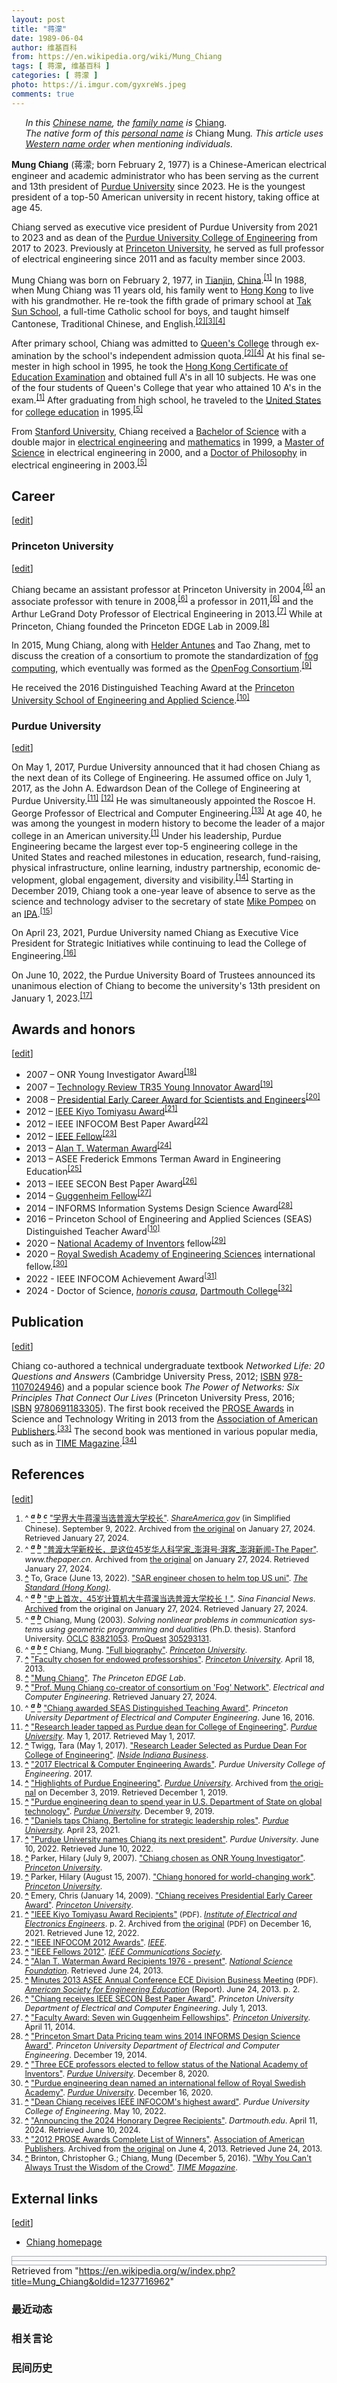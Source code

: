```yaml
---
layout: post
title: "蒋濛"
date: 1989-06-04
author: 维基百科
from: https://en.wikipedia.org/wiki/Mung_Chiang
tags: [ 蒋濛, 维基百科 ]
categories: [ 蒋濛 ]
photo: https://i.imgur.com/gyxreWs.jpeg
comments: true
---
```

<div class="mw-content-ltr mw-parser-output" lang="en" dir="ltr"><div class="shortdescription nomobile noexcerpt noprint searchaux" style="display:none">Chinese American electrical engineer and academic administrator</div>
<p class="mw-empty-elt">

</p>
<style data-mw-deduplicate="TemplateStyles:r1236090951">.mw-parser-output .hatnote{font-style:italic}.mw-parser-output div.hatnote{padding-left:1.6em;margin-bottom:0.5em}.mw-parser-output .hatnote i{font-style:normal}.mw-parser-output .hatnote+link+.hatnote{margin-top:-0.5em}@media print{body.ns-0 .mw-parser-output .hatnote{display:none!important}}</style><div role="note" class="hatnote navigation-not-searchable">In this <a href="/wiki/Chinese_name" title="Chinese name">Chinese name</a>, the <a href="/wiki/Chinese_surname" title="Chinese surname">family name</a> is <i> <a href="/wiki/Jiang_(surname)" title="Jiang (surname)">Chiang</a></i>.</div><link rel="mw-deduplicated-inline-style" href="mw-data:TemplateStyles:r1236090951"><div role="note" class="hatnote navigation-not-searchable">The native form of this <a href="/wiki/Personal_name" title="Personal name">personal name</a> is <i>Chiang Mung</i>. This article uses <a href="/wiki/Personal_name#Western_name_order" title="Personal name">Western name order</a> when mentioning individuals.</div>
<style data-mw-deduplicate="TemplateStyles:r1237879389">.mw-parser-output .infobox-subbox{padding:0;border:none;margin:-3px;width:auto;min-width:100%;font-size:100%;clear:none;float:none;background-color:transparent}.mw-parser-output .infobox-3cols-child{margin:auto}.mw-parser-output .infobox .navbar{font-size:100%}body.skin-minerva .mw-parser-output .infobox-header,body.skin-minerva .mw-parser-output .infobox-subheader,body.skin-minerva .mw-parser-output .infobox-above,body.skin-minerva .mw-parser-output .infobox-title,body.skin-minerva .mw-parser-output .infobox-image,body.skin-minerva .mw-parser-output .infobox-full-data,body.skin-minerva .mw-parser-output .infobox-below{text-align:center}@media screen{html.skin-theme-clientpref-night .mw-parser-output .infobox-full-data:not(.notheme)>div:not(.notheme)[style]{background:#1f1f23!important;color:#f8f9fa}}@media screen and (prefers-color-scheme:dark){html.skin-theme-clientpref-os .mw-parser-output .infobox-full-data:not(.notheme) div:not(.notheme){background:#1f1f23!important;color:#f8f9fa}}@media(min-width:640px){body.skin--responsive .mw-parser-output .infobox-table{display:table!important}body.skin--responsive .mw-parser-output .infobox-table>caption{display:table-caption!important}body.skin--responsive .mw-parser-output .infobox-table>tbody{display:table-row-group}body.skin--responsive .mw-parser-output .infobox-table tr{display:table-row!important}body.skin--responsive .mw-parser-output .infobox-table th,body.skin--responsive .mw-parser-output .infobox-table td{padding-left:inherit;padding-right:inherit}}</style><link rel="mw-deduplicated-inline-style" href="mw-data:TemplateStyles:r1237879389"><link rel="mw-deduplicated-inline-style" href="mw-data:TemplateStyles:r1237879389"><link rel="mw-deduplicated-inline-style" href="mw-data:TemplateStyles:r1237879389"><link rel="mw-deduplicated-inline-style" href="mw-data:TemplateStyles:r1237879389"><link rel="mw-deduplicated-inline-style" href="mw-data:TemplateStyles:r1237879389">
<p><b>Mung Chiang</b> (<span lang="zh-Hans">蒋濛</span>; born February 2, 1977) is a Chinese-American electrical engineer and academic administrator who has been serving as the current and 13th president of <a href="/wiki/Purdue_University" title="Purdue University">Purdue University</a> since 2023. He is the youngest president of a top-50 American university in recent history, taking office at age 45.
</p><p>Chiang served as executive vice president of Purdue University from 2021 to 2023 and as dean of the <a href="/wiki/Purdue_University_College_of_Engineering" title="Purdue University College of Engineering">Purdue University College of Engineering</a> from 2017 to 2023. Previously at <a href="/wiki/Princeton_University" title="Princeton University">Princeton University</a>, he served as full professor of electrical engineering since 2011 and as faculty member since 2003.
</p>
<meta property="mw:PageProp/toc">
<div class="mw-heading mw-heading2"></div>
<p>Mung Chiang was born on February 2, 1977, in <a href="/wiki/Tianjin" title="Tianjin">Tianjin</a>, <a href="/wiki/China" title="China">China</a>.<sup id="cite_ref-:1_1-0" class="reference"><a href="#cite_note-:1-1"><span class="cite-bracket">[</span>1<span class="cite-bracket">]</span></a></sup> In 1988, when Mung Chiang was 11 years old, his family went to <a href="/wiki/Hong_Kong" title="Hong Kong">Hong Kong</a> to live with his grandmother. He re-took the fifth grade of primary school at <a href="/w/index.php?title=Tak_Sun_School&amp;action=edit&amp;redlink=1" class="new" title="Tak Sun School (page does not exist)">Tak Sun School</a>, a full-time Catholic school for boys, and taught himself Cantonese, Traditional Chinese, and English.<sup id="cite_ref-:2_2-0" class="reference"><a href="#cite_note-:2-2"><span class="cite-bracket">[</span>2<span class="cite-bracket">]</span></a></sup><sup id="cite_ref-the_standard_3-0" class="reference"><a href="#cite_note-the_standard-3"><span class="cite-bracket">[</span>3<span class="cite-bracket">]</span></a></sup><sup id="cite_ref-:3_4-0" class="reference"><a href="#cite_note-:3-4"><span class="cite-bracket">[</span>4<span class="cite-bracket">]</span></a></sup>
</p><p>After primary school, Chiang was admitted to <a href="/wiki/Queen%27s_College,_Hong_Kong" title="Queen's College, Hong Kong">Queen's College</a> through examination by the school's independent admission quota.<sup id="cite_ref-:2_2-1" class="reference"><a href="#cite_note-:2-2"><span class="cite-bracket">[</span>2<span class="cite-bracket">]</span></a></sup><sup id="cite_ref-:3_4-1" class="reference"><a href="#cite_note-:3-4"><span class="cite-bracket">[</span>4<span class="cite-bracket">]</span></a></sup> At his final semester in high school in 1995, he took the <a href="/wiki/Hong_Kong_Certificate_of_Education_Examination" title="Hong Kong Certificate of Education Examination">Hong Kong Certificate of Education Examination</a> and obtained full A's in all 10 subjects. He was one of the four students of Queen's College that year who attained 10 A's in the exam.<sup id="cite_ref-:1_1-1" class="reference"><a href="#cite_note-:1-1"><span class="cite-bracket">[</span>1<span class="cite-bracket">]</span></a></sup> After graduating from high school, he traveled to the <a href="/wiki/United_States" title="United States">United States</a> for <a href="/wiki/Undergraduate_education" title="Undergraduate education">college education</a> in 1995.<sup id="cite_ref-thesis-chiang-2003_5-0" class="reference"><a href="#cite_note-thesis-chiang-2003-5"><span class="cite-bracket">[</span>5<span class="cite-bracket">]</span></a></sup>
</p><p>From <a href="/wiki/Stanford_University" title="Stanford University">Stanford University</a>, Chiang received a <a href="/wiki/Bachelor_of_Science" title="Bachelor of Science">Bachelor of Science</a> with a double major in <a href="/wiki/Electrical_engineering" title="Electrical engineering">electrical engineering</a> and <a href="/wiki/Mathematics" title="Mathematics">mathematics</a> in 1999, a <a href="/wiki/Master_of_Science" title="Master of Science">Master of Science</a> in electrical engineering in 2000, and a <a href="/wiki/Doctor_of_Philosophy" title="Doctor of Philosophy">Doctor of Philosophy</a> in electrical engineering in 2003.<sup id="cite_ref-thesis-chiang-2003_5-1" class="reference"><a href="#cite_note-thesis-chiang-2003-5"><span class="cite-bracket">[</span>5<span class="cite-bracket">]</span></a></sup>
</p>
<div class="mw-heading mw-heading2"><h2 id="Career">Career</h2><span class="mw-editsection"><span class="mw-editsection-bracket">[</span><a href="/w/index.php?title=Mung_Chiang&amp;action=edit&amp;section=2" title="Edit section: Career"><span>edit</span></a><span class="mw-editsection-bracket">]</span></span></div>
<div class="mw-heading mw-heading3"><h3 id="Princeton_University">Princeton University</h3><span class="mw-editsection"><span class="mw-editsection-bracket">[</span><a href="/w/index.php?title=Mung_Chiang&amp;action=edit&amp;section=3" title="Edit section: Princeton University"><span>edit</span></a><span class="mw-editsection-bracket">]</span></span></div>
<p>Chiang became an assistant professor at Princeton University in 2004,<sup id="cite_ref-princeton_bio_6-0" class="reference"><a href="#cite_note-princeton_bio-6"><span class="cite-bracket">[</span>6<span class="cite-bracket">]</span></a></sup> an associate professor with tenure in 2008,<sup id="cite_ref-princeton_bio_6-1" class="reference"><a href="#cite_note-princeton_bio-6"><span class="cite-bracket">[</span>6<span class="cite-bracket">]</span></a></sup> a professor in 2011,<sup id="cite_ref-princeton_bio_6-2" class="reference"><a href="#cite_note-princeton_bio-6"><span class="cite-bracket">[</span>6<span class="cite-bracket">]</span></a></sup> and the Arthur LeGrand Doty Professor of Electrical Engineering in 2013.<sup id="cite_ref-7" class="reference"><a href="#cite_note-7"><span class="cite-bracket">[</span>7<span class="cite-bracket">]</span></a></sup> While at Princeton, Chiang founded the Princeton EDGE Lab in 2009.<sup id="cite_ref-8" class="reference"><a href="#cite_note-8"><span class="cite-bracket">[</span>8<span class="cite-bracket">]</span></a></sup>
</p><p>In 2015, Mung Chiang, along with <a href="/wiki/Helder_Antunes" title="Helder Antunes">Helder Antunes</a> and Tao Zhang, met to discuss the creation of a consortium to promote the standardization of <a href="/wiki/Fog_computing" title="Fog computing">fog computing</a>, which eventually was formed as the <a href="/wiki/OpenFog_Consortium" title="OpenFog Consortium">OpenFog Consortium</a>.<sup id="cite_ref-9" class="reference"><a href="#cite_note-9"><span class="cite-bracket">[</span>9<span class="cite-bracket">]</span></a></sup>
</p><p>He received the 2016 Distinguished Teaching Award at the <a href="/wiki/Princeton_University_School_of_Engineering_and_Applied_Science" title="Princeton University School of Engineering and Applied Science">Princeton University School of Engineering and Applied Science</a>.<sup id="cite_ref-2016_teaching_award_10-0" class="reference"><a href="#cite_note-2016_teaching_award-10"><span class="cite-bracket">[</span>10<span class="cite-bracket">]</span></a></sup>
</p>
<div class="mw-heading mw-heading3"><h3 id="Purdue_University">Purdue University</h3><span class="mw-editsection"><span class="mw-editsection-bracket">[</span><a href="/w/index.php?title=Mung_Chiang&amp;action=edit&amp;section=4" title="Edit section: Purdue University"><span>edit</span></a><span class="mw-editsection-bracket">]</span></span></div>
<p>On May 1, 2017, Purdue University announced that it had chosen Chiang as the next dean of its College of Engineering. He assumed office on July 1, 2017, as the  John A. Edwardson Dean of the College of Engineering at Purdue University.<sup id="cite_ref-11" class="reference"><a href="#cite_note-11"><span class="cite-bracket">[</span>11<span class="cite-bracket">]</span></a></sup> <sup id="cite_ref-12" class="reference"><a href="#cite_note-12"><span class="cite-bracket">[</span>12<span class="cite-bracket">]</span></a></sup> He was simultaneously appointed the Roscoe H. George Professor of Electrical and Computer Engineering.<sup id="cite_ref-13" class="reference"><a href="#cite_note-13"><span class="cite-bracket">[</span>13<span class="cite-bracket">]</span></a></sup> At age 40, he was among the youngest in modern history to become the leader of a major college in an American university.<sup id="cite_ref-:1_1-2" class="reference"><a href="#cite_note-:1-1"><span class="cite-bracket">[</span>1<span class="cite-bracket">]</span></a></sup> Under his leadership, Purdue Engineering became the largest ever top-5 engineering college in the United States and reached milestones in education, research, fund-raising, physical infrastructure, online learning, industry partnership, economic development, global engagement, diversity and visibility.<sup id="cite_ref-14" class="reference"><a href="#cite_note-14"><span class="cite-bracket">[</span>14<span class="cite-bracket">]</span></a></sup> Starting in December 2019, Chiang took a one-year leave of absence to serve as the science and technology adviser to the secretary of state <a href="/wiki/Mike_Pompeo" title="Mike Pompeo">Mike Pompeo</a> on an <a href="/wiki/Intergovernmental_Personnel_Act" title="Intergovernmental Personnel Act">IPA</a>.<sup id="cite_ref-15" class="reference"><a href="#cite_note-15"><span class="cite-bracket">[</span>15<span class="cite-bracket">]</span></a></sup> 
</p><p>On April 23, 2021, Purdue University named Chiang as Executive Vice President for Strategic Initiatives while continuing to lead the College of Engineering.<sup id="cite_ref-16" class="reference"><a href="#cite_note-16"><span class="cite-bracket">[</span>16<span class="cite-bracket">]</span></a></sup>
</p><p>On June 10, 2022, the Purdue University Board of Trustees announced its unanimous election of Chiang to become the university's 13th president on January 1, 2023.<sup id="cite_ref-:0_17-0" class="reference"><a href="#cite_note-:0-17"><span class="cite-bracket">[</span>17<span class="cite-bracket">]</span></a></sup>
</p>
<div class="mw-heading mw-heading2"><h2 id="Awards_and_honors">Awards and honors</h2><span class="mw-editsection"><span class="mw-editsection-bracket">[</span><a href="/w/index.php?title=Mung_Chiang&amp;action=edit&amp;section=5" title="Edit section: Awards and honors"><span>edit</span></a><span class="mw-editsection-bracket">]</span></span></div>
<ul><li>2007 – ONR Young Investigator Award<sup id="cite_ref-18" class="reference"><a href="#cite_note-18"><span class="cite-bracket">[</span>18<span class="cite-bracket">]</span></a></sup></li>
<li>2007 – <a href="/wiki/TR35" class="mw-redirect" title="TR35">Technology Review TR35 Young Innovator Award</a><sup id="cite_ref-19" class="reference"><a href="#cite_note-19"><span class="cite-bracket">[</span>19<span class="cite-bracket">]</span></a></sup></li>
<li>2008 – <a href="/wiki/Presidential_Early_Career_Award_for_Scientists_and_Engineers" title="Presidential Early Career Award for Scientists and Engineers">Presidential Early Career Award for Scientists and Engineers</a><sup id="cite_ref-20" class="reference"><a href="#cite_note-20"><span class="cite-bracket">[</span>20<span class="cite-bracket">]</span></a></sup></li>
<li>2012 – <a href="/wiki/IEEE_Kiyo_Tomiyasu_Award" title="IEEE Kiyo Tomiyasu Award">IEEE Kiyo Tomiyasu Award</a><sup id="cite_ref-21" class="reference"><a href="#cite_note-21"><span class="cite-bracket">[</span>21<span class="cite-bracket">]</span></a></sup></li>
<li>2012 – IEEE INFOCOM Best Paper Award<sup id="cite_ref-22" class="reference"><a href="#cite_note-22"><span class="cite-bracket">[</span>22<span class="cite-bracket">]</span></a></sup></li>
<li>2012 – <a href="/wiki/IEEE_Fellow" class="mw-redirect" title="IEEE Fellow">IEEE Fellow</a><sup id="cite_ref-23" class="reference"><a href="#cite_note-23"><span class="cite-bracket">[</span>23<span class="cite-bracket">]</span></a></sup></li>
<li>2013 – <a href="/wiki/Alan_T._Waterman_Award" title="Alan T. Waterman Award">Alan T. Waterman Award</a><sup id="cite_ref-24" class="reference"><a href="#cite_note-24"><span class="cite-bracket">[</span>24<span class="cite-bracket">]</span></a></sup></li>
<li>2013 – ASEE Frederick Emmons Terman Award in Engineering Education<sup id="cite_ref-25" class="reference"><a href="#cite_note-25"><span class="cite-bracket">[</span>25<span class="cite-bracket">]</span></a></sup></li>
<li>2013 – IEEE SECON Best Paper Award<sup id="cite_ref-26" class="reference"><a href="#cite_note-26"><span class="cite-bracket">[</span>26<span class="cite-bracket">]</span></a></sup></li>
<li>2014 – <a href="/wiki/Guggenheim_Fellow" class="mw-redirect" title="Guggenheim Fellow">Guggenheim Fellow</a><sup id="cite_ref-27" class="reference"><a href="#cite_note-27"><span class="cite-bracket">[</span>27<span class="cite-bracket">]</span></a></sup></li>
<li>2014 – INFORMS Information Systems Design Science Award<sup id="cite_ref-28" class="reference"><a href="#cite_note-28"><span class="cite-bracket">[</span>28<span class="cite-bracket">]</span></a></sup></li>
<li>2016 – Princeton School of Engineering and Applied Sciences (SEAS) Distinguished Teacher Award<sup id="cite_ref-2016_teaching_award_10-1" class="reference"><a href="#cite_note-2016_teaching_award-10"><span class="cite-bracket">[</span>10<span class="cite-bracket">]</span></a></sup></li>
<li>2020 – <a href="/wiki/National_Academy_of_Inventors" title="National Academy of Inventors">National Academy of Inventors</a> fellow<sup id="cite_ref-29" class="reference"><a href="#cite_note-29"><span class="cite-bracket">[</span>29<span class="cite-bracket">]</span></a></sup></li>
<li>2020 – <a href="/wiki/Royal_Swedish_Academy_of_Engineering_Sciences" title="Royal Swedish Academy of Engineering Sciences">Royal Swedish Academy of Engineering Sciences</a> international fellow.<sup id="cite_ref-30" class="reference"><a href="#cite_note-30"><span class="cite-bracket">[</span>30<span class="cite-bracket">]</span></a></sup></li>
<li>2022 - IEEE INFOCOM Achievement Award<sup id="cite_ref-31" class="reference"><a href="#cite_note-31"><span class="cite-bracket">[</span>31<span class="cite-bracket">]</span></a></sup></li>
<li>2024 - Doctor of Science, <i><a href="/wiki/Honoris_causa" class="mw-redirect" title="Honoris causa">honoris causa</a></i>, <a href="/wiki/Dartmouth_College" title="Dartmouth College">Dartmouth College</a><sup id="cite_ref-32" class="reference"><a href="#cite_note-32"><span class="cite-bracket">[</span>32<span class="cite-bracket">]</span></a></sup></li></ul>
<div class="mw-heading mw-heading2"><h2 id="Publication">Publication</h2><span class="mw-editsection"><span class="mw-editsection-bracket">[</span><a href="/w/index.php?title=Mung_Chiang&amp;action=edit&amp;section=6" title="Edit section: Publication"><span>edit</span></a><span class="mw-editsection-bracket">]</span></span></div>
<p>Chiang co-authored a technical undergraduate textbook <i>Networked Life: 20 Questions and Answers</i> (Cambridge University Press, 2012; <style data-mw-deduplicate="TemplateStyles:r1238218222">.mw-parser-output cite.citation{font-style:inherit;word-wrap:break-word}.mw-parser-output .citation q{quotes:"\"""\"""'""'"}.mw-parser-output .citation:target{background-color:rgba(0,127,255,0.133)}.mw-parser-output .id-lock-free.id-lock-free a{background:url("//upload.wikimedia.org/wikipedia/commons/6/65/Lock-green.svg")right 0.1em center/9px no-repeat}.mw-parser-output .id-lock-limited.id-lock-limited a,.mw-parser-output .id-lock-registration.id-lock-registration a{background:url("//upload.wikimedia.org/wikipedia/commons/d/d6/Lock-gray-alt-2.svg")right 0.1em center/9px no-repeat}.mw-parser-output .id-lock-subscription.id-lock-subscription a{background:url("//upload.wikimedia.org/wikipedia/commons/a/aa/Lock-red-alt-2.svg")right 0.1em center/9px no-repeat}.mw-parser-output .cs1-ws-icon a{background:url("//upload.wikimedia.org/wikipedia/commons/4/4c/Wikisource-logo.svg")right 0.1em center/12px no-repeat}body:not(.skin-timeless):not(.skin-minerva) .mw-parser-output .id-lock-free a,body:not(.skin-timeless):not(.skin-minerva) .mw-parser-output .id-lock-limited a,body:not(.skin-timeless):not(.skin-minerva) .mw-parser-output .id-lock-registration a,body:not(.skin-timeless):not(.skin-minerva) .mw-parser-output .id-lock-subscription a,body:not(.skin-timeless):not(.skin-minerva) .mw-parser-output .cs1-ws-icon a{background-size:contain;padding:0 1em 0 0}.mw-parser-output .cs1-code{color:inherit;background:inherit;border:none;padding:inherit}.mw-parser-output .cs1-hidden-error{display:none;color:var(--color-error,#d33)}.mw-parser-output .cs1-visible-error{color:var(--color-error,#d33)}.mw-parser-output .cs1-maint{display:none;color:#085;margin-left:0.3em}.mw-parser-output .cs1-kern-left{padding-left:0.2em}.mw-parser-output .cs1-kern-right{padding-right:0.2em}.mw-parser-output .citation .mw-selflink{font-weight:inherit}@media screen{.mw-parser-output .cs1-format{font-size:95%}html.skin-theme-clientpref-night .mw-parser-output .cs1-maint{color:#18911f}}@media screen and (prefers-color-scheme:dark){html.skin-theme-clientpref-os .mw-parser-output .cs1-maint{color:#18911f}}</style><a href="/wiki/ISBN_(identifier)" class="mw-redirect" title="ISBN (identifier)">ISBN</a>&nbsp;<a href="/wiki/Special:BookSources/978-1107024946" title="Special:BookSources/978-1107024946">978-1107024946</a>) and a popular science book <i>The Power of Networks: Six Principles That Connect Our Lives</i> (Princeton University Press, 2016; <link rel="mw-deduplicated-inline-style" href="mw-data:TemplateStyles:r1238218222"><a href="/wiki/ISBN_(identifier)" class="mw-redirect" title="ISBN (identifier)">ISBN</a>&nbsp;<a href="/wiki/Special:BookSources/9780691183305" title="Special:BookSources/9780691183305">9780691183305</a>). The first book received the <a href="/wiki/PROSE_Awards" title="PROSE Awards">PROSE Awards</a> in Science and Technology Writing in 2013 from the <a href="/wiki/Association_of_American_Publishers" title="Association of American Publishers">Association of American Publishers</a>.<sup id="cite_ref-33" class="reference"><a href="#cite_note-33"><span class="cite-bracket">[</span>33<span class="cite-bracket">]</span></a></sup> The second book was mentioned in various popular media, such as in <a href="/wiki/TIME_Magazine" class="mw-redirect" title="TIME Magazine">TIME Magazine</a>.<sup id="cite_ref-34" class="reference"><a href="#cite_note-34"><span class="cite-bracket">[</span>34<span class="cite-bracket">]</span></a></sup>
</p>
<div class="mw-heading mw-heading2"><h2 id="References">References</h2><span class="mw-editsection"><span class="mw-editsection-bracket">[</span><a href="/w/index.php?title=Mung_Chiang&amp;action=edit&amp;section=7" title="Edit section: References"><span>edit</span></a><span class="mw-editsection-bracket">]</span></span></div>
<style data-mw-deduplicate="TemplateStyles:r1239543626">.mw-parser-output .reflist{margin-bottom:0.5em;list-style-type:decimal}@media screen{.mw-parser-output .reflist{font-size:90%}}.mw-parser-output .reflist .references{font-size:100%;margin-bottom:0;list-style-type:inherit}.mw-parser-output .reflist-columns-2{column-width:30em}.mw-parser-output .reflist-columns-3{column-width:25em}.mw-parser-output .reflist-columns{margin-top:0.3em}.mw-parser-output .reflist-columns ol{margin-top:0}.mw-parser-output .reflist-columns li{page-break-inside:avoid;break-inside:avoid-column}.mw-parser-output .reflist-upper-alpha{list-style-type:upper-alpha}.mw-parser-output .reflist-upper-roman{list-style-type:upper-roman}.mw-parser-output .reflist-lower-alpha{list-style-type:lower-alpha}.mw-parser-output .reflist-lower-greek{list-style-type:lower-greek}.mw-parser-output .reflist-lower-roman{list-style-type:lower-roman}</style><div class="reflist">
<div class="mw-references-wrap mw-references-columns"><ol class="references">
<li id="cite_note-:1-1"><span class="mw-cite-backlink">^ <a href="#cite_ref-:1_1-0"><sup><i><b>a</b></i></sup></a> <a href="#cite_ref-:1_1-1"><sup><i><b>b</b></i></sup></a> <a href="#cite_ref-:1_1-2"><sup><i><b>c</b></i></sup></a></span> <span class="reference-text"><link rel="mw-deduplicated-inline-style" href="mw-data:TemplateStyles:r1238218222"><cite class="citation web cs1 cs1-prop-foreign-lang-source"><a rel="nofollow" class="external text" href="https://web.archive.org/web/20240127032218if_/https://share.america.gov/zh-hans/purdue-university-names-dr-mung-chiang-its-next-president/">"学界大牛蒋濛当选普渡大学校长"</a>. <i><a href="/wiki/Bureau_of_International_Information_Programs" title="Bureau of International Information Programs">ShareAmerica.gov</a></i> (in Simplified Chinese). September 9, 2022. Archived from <a rel="nofollow" class="external text" href="https://share.america.gov/zh-hans/purdue-university-names-dr-mung-chiang-its-next-president/">the original</a> on January 27, 2024<span class="reference-accessdate">. Retrieved <span class="nowrap">January 27,</span> 2024</span>.</cite><span title="ctx_ver=Z39.88-2004&amp;rft_val_fmt=info%3Aofi%2Ffmt%3Akev%3Amtx%3Ajournal&amp;rft.genre=unknown&amp;rft.jtitle=ShareAmerica.gov&amp;rft.atitle=%E5%AD%A6%E7%95%8C%E5%A4%A7%E7%89%9B%E8%92%8B%E6%BF%9B%E5%BD%93%E9%80%89%E6%99%AE%E6%B8%A1%E5%A4%A7%E5%AD%A6%E6%A0%A1%E9%95%BF&amp;rft.date=2022-09-09&amp;rft_id=https%3A%2F%2Fshare.america.gov%2Fzh-hans%2Fpurdue-university-names-dr-mung-chiang-its-next-president%2F&amp;rfr_id=info%3Asid%2Fen.wikipedia.org%3AMung+Chiang" class="Z3988"></span></span>
</li>
<li id="cite_note-:2-2"><span class="mw-cite-backlink">^ <a href="#cite_ref-:2_2-0"><sup><i><b>a</b></i></sup></a> <a href="#cite_ref-:2_2-1"><sup><i><b>b</b></i></sup></a></span> <span class="reference-text"><link rel="mw-deduplicated-inline-style" href="mw-data:TemplateStyles:r1238218222"><cite class="citation web cs1"><a rel="nofollow" class="external text" href="https://archive.today/20240127045013/https://www.thepaper.cn/newsDetail_forward_18562606">"普渡大学新校长，是这位45岁华人科学家_澎湃号·湃客_澎湃新闻-The Paper"</a>. <i>www.thepaper.cn</i>. Archived from <a rel="nofollow" class="external text" href="https://www.thepaper.cn/newsDetail_forward_18562606">the original</a> on January 27, 2024<span class="reference-accessdate">. Retrieved <span class="nowrap">January 27,</span> 2024</span>.</cite><span title="ctx_ver=Z39.88-2004&amp;rft_val_fmt=info%3Aofi%2Ffmt%3Akev%3Amtx%3Ajournal&amp;rft.genre=unknown&amp;rft.jtitle=www.thepaper.cn&amp;rft.atitle=%E6%99%AE%E6%B8%A1%E5%A4%A7%E5%AD%A6%E6%96%B0%E6%A0%A1%E9%95%BF%EF%BC%8C%E6%98%AF%E8%BF%99%E4%BD%8D45%E5%B2%81%E5%8D%8E%E4%BA%BA%E7%A7%91%E5%AD%A6%E5%AE%B6_%E6%BE%8E%E6%B9%83%E5%8F%B7%C2%B7%E6%B9%83%E5%AE%A2_%E6%BE%8E%E6%B9%83%E6%96%B0%E9%97%BB-The+Paper&amp;rft_id=https%3A%2F%2Fwww.thepaper.cn%2FnewsDetail_forward_18562606&amp;rfr_id=info%3Asid%2Fen.wikipedia.org%3AMung+Chiang" class="Z3988"></span></span>
</li>
<li id="cite_note-the_standard-3"><span class="mw-cite-backlink"><b><a href="#cite_ref-the_standard_3-0">^</a></b></span> <span class="reference-text"><link rel="mw-deduplicated-inline-style" href="mw-data:TemplateStyles:r1238218222"><cite id="CITEREFTo2022" class="citation news cs1">To, Grace (June 13, 2022). <a rel="nofollow" class="external text" href="https://www.thestandard.com.hk/section-news/section/4/242562/SAR-engineer-chosen-to-helm-top-US-uni">"SAR engineer chosen to helm top US uni"</a>. <i><a href="/wiki/The_Standard_(Hong_Kong)" title="The Standard (Hong Kong)">The Standard (Hong Kong)</a></i>.</cite><span title="ctx_ver=Z39.88-2004&amp;rft_val_fmt=info%3Aofi%2Ffmt%3Akev%3Amtx%3Ajournal&amp;rft.genre=article&amp;rft.jtitle=The+Standard+%28Hong+Kong%29&amp;rft.atitle=SAR+engineer+chosen+to+helm+top+US+uni&amp;rft.date=2022-06-13&amp;rft.aulast=To&amp;rft.aufirst=Grace&amp;rft_id=https%3A%2F%2Fwww.thestandard.com.hk%2Fsection-news%2Fsection%2F4%2F242562%2FSAR-engineer-chosen-to-helm-top-US-uni&amp;rfr_id=info%3Asid%2Fen.wikipedia.org%3AMung+Chiang" class="Z3988"></span></span>
</li>
<li id="cite_note-:3-4"><span class="mw-cite-backlink">^ <a href="#cite_ref-:3_4-0"><sup><i><b>a</b></i></sup></a> <a href="#cite_ref-:3_4-1"><sup><i><b>b</b></i></sup></a></span> <span class="reference-text"><link rel="mw-deduplicated-inline-style" href="mw-data:TemplateStyles:r1238218222"><cite class="citation web cs1"><a rel="nofollow" class="external text" href="http://finance.sina.com.cn/tech/csj/2022-06-11/doc-imizmscu6258779.shtml">"史上首次，45岁计算机大牛蒋濛当选普渡大学校长！"</a>. <i>Sina Financial News</i>. <a rel="nofollow" class="external text" href="https://web.archive.org/web/20240127030052if_/http://finance.sina.com.cn/tech/csj/2022-06-11/doc-imizmscu6258779.shtml">Archived</a> from the original on January 27, 2024<span class="reference-accessdate">. Retrieved <span class="nowrap">January 27,</span> 2024</span>.</cite><span title="ctx_ver=Z39.88-2004&amp;rft_val_fmt=info%3Aofi%2Ffmt%3Akev%3Amtx%3Ajournal&amp;rft.genre=unknown&amp;rft.jtitle=Sina+Financial+News&amp;rft.atitle=%E5%8F%B2%E4%B8%8A%E9%A6%96%E6%AC%A1%EF%BC%8C45%E5%B2%81%E8%AE%A1%E7%AE%97%E6%9C%BA%E5%A4%A7%E7%89%9B%E8%92%8B%E6%BF%9B%E5%BD%93%E9%80%89%E6%99%AE%E6%B8%A1%E5%A4%A7%E5%AD%A6%E6%A0%A1%E9%95%BF%EF%BC%81&amp;rft_id=http%3A%2F%2Ffinance.sina.com.cn%2Ftech%2Fcsj%2F2022-06-11%2Fdoc-imizmscu6258779.shtml&amp;rfr_id=info%3Asid%2Fen.wikipedia.org%3AMung+Chiang" class="Z3988"></span></span>
</li>
<li id="cite_note-thesis-chiang-2003-5"><span class="mw-cite-backlink">^ <a href="#cite_ref-thesis-chiang-2003_5-0"><sup><i><b>a</b></i></sup></a> <a href="#cite_ref-thesis-chiang-2003_5-1"><sup><i><b>b</b></i></sup></a></span> <span class="reference-text"><link rel="mw-deduplicated-inline-style" href="mw-data:TemplateStyles:r1238218222"><cite id="CITEREFChiang2003" class="citation thesis cs1">Chiang, Mung (2003). <i>Solving nonlinear problems in communication systems using geometric programming and dualities</i> (Ph.D. thesis). Stanford University. <a href="/wiki/OCLC_(identifier)" class="mw-redirect" title="OCLC (identifier)">OCLC</a>&nbsp;<a rel="nofollow" class="external text" href="https://www.worldcat.org/oclc/83821053">83821053</a>. <link rel="mw-deduplicated-inline-style" href="mw-data:TemplateStyles:r1238218222"><a href="/wiki/ProQuest_(identifier)" class="mw-redirect" title="ProQuest (identifier)">ProQuest</a>&nbsp;<a rel="nofollow" class="external text" href="https://search.proquest.com/docview/305293131">305293131</a>.</cite><span title="ctx_ver=Z39.88-2004&amp;rft_val_fmt=info%3Aofi%2Ffmt%3Akev%3Amtx%3Adissertation&amp;rft.title=Solving+nonlinear+problems+in+communication+systems+using+geometric+programming+and+dualities&amp;rft.degree=Ph.D.&amp;rft.inst=Stanford+University&amp;rft.date=2003&amp;rft_id=info%3Aoclcnum%2F83821053&amp;rft.aulast=Chiang&amp;rft.aufirst=Mung&amp;rfr_id=info%3Asid%2Fen.wikipedia.org%3AMung+Chiang" class="Z3988"></span></span>
</li>
<li id="cite_note-princeton_bio-6"><span class="mw-cite-backlink">^ <a href="#cite_ref-princeton_bio_6-0"><sup><i><b>a</b></i></sup></a> <a href="#cite_ref-princeton_bio_6-1"><sup><i><b>b</b></i></sup></a> <a href="#cite_ref-princeton_bio_6-2"><sup><i><b>c</b></i></sup></a></span> <span class="reference-text"><link rel="mw-deduplicated-inline-style" href="mw-data:TemplateStyles:r1238218222"><cite id="CITEREFChiang" class="citation web cs1">Chiang, Mung. <a rel="nofollow" class="external text" href="https://www.princeton.edu/~chiangm/fullbio.html">"Full biography"</a>. <i><a href="/wiki/Princeton_University" title="Princeton University">Princeton University</a></i>.</cite><span title="ctx_ver=Z39.88-2004&amp;rft_val_fmt=info%3Aofi%2Ffmt%3Akev%3Amtx%3Ajournal&amp;rft.genre=unknown&amp;rft.jtitle=Princeton+University&amp;rft.atitle=Full+biography&amp;rft.aulast=Chiang&amp;rft.aufirst=Mung&amp;rft_id=https%3A%2F%2Fwww.princeton.edu%2F~chiangm%2Ffullbio.html&amp;rfr_id=info%3Asid%2Fen.wikipedia.org%3AMung+Chiang" class="Z3988"></span></span>
</li>
<li id="cite_note-7"><span class="mw-cite-backlink"><b><a href="#cite_ref-7">^</a></b></span> <span class="reference-text"><link rel="mw-deduplicated-inline-style" href="mw-data:TemplateStyles:r1238218222"><cite class="citation web cs1"><a rel="nofollow" class="external text" href="https://www.princeton.edu/news/2013/04/18/faculty-chosen-endowed-professorships">"Faculty chosen for endowed professorships"</a>. <i><a href="/wiki/Princeton_University" title="Princeton University">Princeton University</a></i>. April 18, 2013.</cite><span title="ctx_ver=Z39.88-2004&amp;rft_val_fmt=info%3Aofi%2Ffmt%3Akev%3Amtx%3Ajournal&amp;rft.genre=unknown&amp;rft.jtitle=Princeton+University&amp;rft.atitle=Faculty+chosen+for+endowed+professorships&amp;rft.date=2013-04-18&amp;rft_id=https%3A%2F%2Fwww.princeton.edu%2Fnews%2F2013%2F04%2F18%2Ffaculty-chosen-endowed-professorships&amp;rfr_id=info%3Asid%2Fen.wikipedia.org%3AMung+Chiang" class="Z3988"></span></span>
</li>
<li id="cite_note-8"><span class="mw-cite-backlink"><b><a href="#cite_ref-8">^</a></b></span> <span class="reference-text"><link rel="mw-deduplicated-inline-style" href="mw-data:TemplateStyles:r1238218222"><cite class="citation web cs1"><a rel="nofollow" class="external text" href="http://edgelab.princeton.edu/people/2">"Mung Chiang"</a>. <i>The Princeton EDGE Lab</i>.</cite><span title="ctx_ver=Z39.88-2004&amp;rft_val_fmt=info%3Aofi%2Ffmt%3Akev%3Amtx%3Ajournal&amp;rft.genre=unknown&amp;rft.jtitle=The+Princeton+EDGE+Lab&amp;rft.atitle=Mung+Chiang&amp;rft_id=http%3A%2F%2Fedgelab.princeton.edu%2Fpeople%2F2&amp;rfr_id=info%3Asid%2Fen.wikipedia.org%3AMung+Chiang" class="Z3988"></span></span>
</li>
<li id="cite_note-9"><span class="mw-cite-backlink"><b><a href="#cite_ref-9">^</a></b></span> <span class="reference-text"><link rel="mw-deduplicated-inline-style" href="mw-data:TemplateStyles:r1238218222"><cite class="citation web cs1"><a rel="nofollow" class="external text" href="https://ece.princeton.edu/news/prof-mung-chiang-co-creator-consortium-fog-network">"Prof. Mung Chiang co-creator of consortium on 'Fog' Network"</a>. <i>Electrical and Computer Engineering</i><span class="reference-accessdate">. Retrieved <span class="nowrap">January 27,</span> 2024</span>.</cite><span title="ctx_ver=Z39.88-2004&amp;rft_val_fmt=info%3Aofi%2Ffmt%3Akev%3Amtx%3Ajournal&amp;rft.genre=unknown&amp;rft.jtitle=Electrical+and+Computer+Engineering&amp;rft.atitle=Prof.+Mung+Chiang+co-creator+of+consortium+on+%27Fog%27+Network&amp;rft_id=https%3A%2F%2Fece.princeton.edu%2Fnews%2Fprof-mung-chiang-co-creator-consortium-fog-network&amp;rfr_id=info%3Asid%2Fen.wikipedia.org%3AMung+Chiang" class="Z3988"></span></span>
</li>
<li id="cite_note-2016_teaching_award-10"><span class="mw-cite-backlink">^ <a href="#cite_ref-2016_teaching_award_10-0"><sup><i><b>a</b></i></sup></a> <a href="#cite_ref-2016_teaching_award_10-1"><sup><i><b>b</b></i></sup></a></span> <span class="reference-text"><link rel="mw-deduplicated-inline-style" href="mw-data:TemplateStyles:r1238218222"><cite class="citation news cs1"><a rel="nofollow" class="external text" href="https://ece.princeton.edu/news/chiang-awarded-seas-distinguished-teaching-award">"Chiang awarded SEAS Distinguished Teaching Award"</a>. <i>Princeton University Department of Electrical and Computer Engineering</i>. June 16, 2016.</cite><span title="ctx_ver=Z39.88-2004&amp;rft_val_fmt=info%3Aofi%2Ffmt%3Akev%3Amtx%3Ajournal&amp;rft.genre=article&amp;rft.jtitle=Princeton+University+Department+of+Electrical+and+Computer+Engineering&amp;rft.atitle=Chiang+awarded+SEAS+Distinguished+Teaching+Award&amp;rft.date=2016-06-16&amp;rft_id=https%3A%2F%2Fece.princeton.edu%2Fnews%2Fchiang-awarded-seas-distinguished-teaching-award&amp;rfr_id=info%3Asid%2Fen.wikipedia.org%3AMung+Chiang" class="Z3988"></span></span>
</li>
<li id="cite_note-11"><span class="mw-cite-backlink"><b><a href="#cite_ref-11">^</a></b></span> <span class="reference-text"><link rel="mw-deduplicated-inline-style" href="mw-data:TemplateStyles:r1238218222"><cite class="citation news cs1"><a rel="nofollow" class="external text" href="https://www.purdue.edu/newsroom/releases/2017/Q2/research-leader-tapped-as-purdue-dean-for-college-of-engineering.html">"Research leader tapped as Purdue dean for College of Engineering"</a>. <i><a href="/wiki/Purdue_University" title="Purdue University">Purdue University</a></i>. May 1, 2017<span class="reference-accessdate">. Retrieved <span class="nowrap">May 1,</span> 2017</span>.</cite><span title="ctx_ver=Z39.88-2004&amp;rft_val_fmt=info%3Aofi%2Ffmt%3Akev%3Amtx%3Ajournal&amp;rft.genre=article&amp;rft.jtitle=Purdue+University&amp;rft.atitle=Research+leader+tapped+as+Purdue+dean+for+College+of+Engineering&amp;rft.date=2017-05-01&amp;rft_id=https%3A%2F%2Fwww.purdue.edu%2Fnewsroom%2Freleases%2F2017%2FQ2%2Fresearch-leader-tapped-as-purdue-dean-for-college-of-engineering.html&amp;rfr_id=info%3Asid%2Fen.wikipedia.org%3AMung+Chiang" class="Z3988"></span></span>
</li>
<li id="cite_note-12"><span class="mw-cite-backlink"><b><a href="#cite_ref-12">^</a></b></span> <span class="reference-text"><link rel="mw-deduplicated-inline-style" href="mw-data:TemplateStyles:r1238218222"><cite id="CITEREFTwigg2017" class="citation news cs1">Twigg, Tara (May 1, 2017). <a rel="nofollow" class="external text" href="https://www.insideindianabusiness.com/articles/research-leader-selected-as-purdue-dean-for-college-of-engineering-mung-chiang">"Research Leader Selected as Purdue Dean For College of Engineering"</a>. <i><a href="/wiki/INside_Indiana_Business" class="mw-redirect" title="INside Indiana Business">INside Indiana Business</a></i>.</cite><span title="ctx_ver=Z39.88-2004&amp;rft_val_fmt=info%3Aofi%2Ffmt%3Akev%3Amtx%3Ajournal&amp;rft.genre=article&amp;rft.jtitle=INside+Indiana+Business&amp;rft.atitle=Research+Leader+Selected+as+Purdue+Dean+For+College+of+Engineering&amp;rft.date=2017-05-01&amp;rft.aulast=Twigg&amp;rft.aufirst=Tara&amp;rft_id=https%3A%2F%2Fwww.insideindianabusiness.com%2Farticles%2Fresearch-leader-selected-as-purdue-dean-for-college-of-engineering-mung-chiang&amp;rfr_id=info%3Asid%2Fen.wikipedia.org%3AMung+Chiang" class="Z3988"></span></span>
</li>
<li id="cite_note-13"><span class="mw-cite-backlink"><b><a href="#cite_ref-13">^</a></b></span> <span class="reference-text"><link rel="mw-deduplicated-inline-style" href="mw-data:TemplateStyles:r1238218222"><cite class="citation web cs1"><a rel="nofollow" class="external text" href="https://engineering.purdue.edu/ECE/Alums/OECE/2017">"2017 Electrical &amp; Computer Engineering Awards"</a>. <i>Purdue University College of Engineering</i>. 2017.</cite><span title="ctx_ver=Z39.88-2004&amp;rft_val_fmt=info%3Aofi%2Ffmt%3Akev%3Amtx%3Ajournal&amp;rft.genre=unknown&amp;rft.jtitle=Purdue+University+College+of+Engineering&amp;rft.atitle=2017+Electrical+%26+Computer+Engineering+Awards&amp;rft.date=2017&amp;rft_id=https%3A%2F%2Fengineering.purdue.edu%2FECE%2FAlums%2FOECE%2F2017&amp;rfr_id=info%3Asid%2Fen.wikipedia.org%3AMung+Chiang" class="Z3988"></span></span>
</li>
<li id="cite_note-14"><span class="mw-cite-backlink"><b><a href="#cite_ref-14">^</a></b></span> <span class="reference-text"><link rel="mw-deduplicated-inline-style" href="mw-data:TemplateStyles:r1238218222"><cite class="citation web cs1"><a rel="nofollow" class="external text" href="https://web.archive.org/web/20191203204116/https://engineering.purdue.edu/Highlights">"Highlights of Purdue Engineering"</a>. <i><a href="/wiki/Purdue_University" title="Purdue University">Purdue University</a></i>. Archived from <a rel="nofollow" class="external text" href="https://engineering.purdue.edu/Highlights">the original</a> on December 3, 2019<span class="reference-accessdate">. Retrieved <span class="nowrap">December 1,</span> 2019</span>.</cite><span title="ctx_ver=Z39.88-2004&amp;rft_val_fmt=info%3Aofi%2Ffmt%3Akev%3Amtx%3Ajournal&amp;rft.genre=unknown&amp;rft.jtitle=Purdue+University&amp;rft.atitle=Highlights+of+Purdue+Engineering&amp;rft_id=https%3A%2F%2Fengineering.purdue.edu%2FHighlights&amp;rfr_id=info%3Asid%2Fen.wikipedia.org%3AMung+Chiang" class="Z3988"></span></span>
</li>
<li id="cite_note-15"><span class="mw-cite-backlink"><b><a href="#cite_ref-15">^</a></b></span> <span class="reference-text"><link rel="mw-deduplicated-inline-style" href="mw-data:TemplateStyles:r1238218222"><cite class="citation news cs1"><a rel="nofollow" class="external text" href="https://www.purdue.edu/newsroom/releases/2019/Q4/purdue-engineering-dean-to-spend-year-in-u.s.-department-of-state-on-global-technology.html">"Purdue engineering dean to spend year in U.S. Department of State on global technology"</a>. <i><a href="/wiki/Purdue_University" title="Purdue University">Purdue University</a></i>. December 9, 2019.</cite><span title="ctx_ver=Z39.88-2004&amp;rft_val_fmt=info%3Aofi%2Ffmt%3Akev%3Amtx%3Ajournal&amp;rft.genre=article&amp;rft.jtitle=Purdue+University&amp;rft.atitle=Purdue+engineering+dean+to+spend+year+in+U.S.+Department+of+State+on+global+technology&amp;rft.date=2019-12-09&amp;rft_id=https%3A%2F%2Fwww.purdue.edu%2Fnewsroom%2Freleases%2F2019%2FQ4%2Fpurdue-engineering-dean-to-spend-year-in-u.s.-department-of-state-on-global-technology.html&amp;rfr_id=info%3Asid%2Fen.wikipedia.org%3AMung+Chiang" class="Z3988"></span></span>
</li>
<li id="cite_note-16"><span class="mw-cite-backlink"><b><a href="#cite_ref-16">^</a></b></span> <span class="reference-text"><link rel="mw-deduplicated-inline-style" href="mw-data:TemplateStyles:r1238218222"><cite class="citation news cs1"><a rel="nofollow" class="external text" href="https://www.purdue.edu/newsroom/releases/2021/Q2/daniels-taps-chiang,-bertoline-for-strategic-leadership-roles.html">"Daniels taps Chiang, Bertoline for strategic leadership roles"</a>. <i><a href="/wiki/Purdue_University" title="Purdue University">Purdue University</a></i>. April 23, 2021.</cite><span title="ctx_ver=Z39.88-2004&amp;rft_val_fmt=info%3Aofi%2Ffmt%3Akev%3Amtx%3Ajournal&amp;rft.genre=article&amp;rft.jtitle=Purdue+University&amp;rft.atitle=Daniels+taps+Chiang%2C+Bertoline+for+strategic+leadership+roles&amp;rft.date=2021-04-23&amp;rft_id=https%3A%2F%2Fwww.purdue.edu%2Fnewsroom%2Freleases%2F2021%2FQ2%2Fdaniels-taps-chiang%2C-bertoline-for-strategic-leadership-roles.html&amp;rfr_id=info%3Asid%2Fen.wikipedia.org%3AMung+Chiang" class="Z3988"></span></span>
</li>
<li id="cite_note-:0-17"><span class="mw-cite-backlink"><b><a href="#cite_ref-:0_17-0">^</a></b></span> <span class="reference-text"><link rel="mw-deduplicated-inline-style" href="mw-data:TemplateStyles:r1238218222"><cite class="citation web cs1"><a rel="nofollow" class="external text" href="https://www.purdue.edu/newsroom/releases/2022/Q2/purdue-university-names-chiang-its-next-president.html">"Purdue University names Chiang its next president"</a>. <i>Purdue University</i>. June 10, 2022<span class="reference-accessdate">. Retrieved <span class="nowrap">June 10,</span> 2022</span>.</cite><span title="ctx_ver=Z39.88-2004&amp;rft_val_fmt=info%3Aofi%2Ffmt%3Akev%3Amtx%3Ajournal&amp;rft.genre=unknown&amp;rft.jtitle=Purdue+University&amp;rft.atitle=Purdue+University+names+Chiang+its+next+president&amp;rft.date=2022-06-10&amp;rft_id=https%3A%2F%2Fwww.purdue.edu%2Fnewsroom%2Freleases%2F2022%2FQ2%2Fpurdue-university-names-chiang-its-next-president.html&amp;rfr_id=info%3Asid%2Fen.wikipedia.org%3AMung+Chiang" class="Z3988"></span></span>
</li>
<li id="cite_note-18"><span class="mw-cite-backlink"><b><a href="#cite_ref-18">^</a></b></span> <span class="reference-text"><link rel="mw-deduplicated-inline-style" href="mw-data:TemplateStyles:r1238218222"><cite id="CITEREFParker2007" class="citation news cs1">Parker, Hilary (July 9, 2007). <a rel="nofollow" class="external text" href="https://www.princeton.edu/news/2007/07/09/chiang-chosen-onr-young-investigator">"Chiang chosen as ONR Young Investigator"</a>. <i><a href="/wiki/Princeton_University" title="Princeton University">Princeton University</a></i>.</cite><span title="ctx_ver=Z39.88-2004&amp;rft_val_fmt=info%3Aofi%2Ffmt%3Akev%3Amtx%3Ajournal&amp;rft.genre=article&amp;rft.jtitle=Princeton+University&amp;rft.atitle=Chiang+chosen+as+ONR+Young+Investigator&amp;rft.date=2007-07-09&amp;rft.aulast=Parker&amp;rft.aufirst=Hilary&amp;rft_id=https%3A%2F%2Fwww.princeton.edu%2Fnews%2F2007%2F07%2F09%2Fchiang-chosen-onr-young-investigator&amp;rfr_id=info%3Asid%2Fen.wikipedia.org%3AMung+Chiang" class="Z3988"></span></span>
</li>
<li id="cite_note-19"><span class="mw-cite-backlink"><b><a href="#cite_ref-19">^</a></b></span> <span class="reference-text"><link rel="mw-deduplicated-inline-style" href="mw-data:TemplateStyles:r1238218222"><cite id="CITEREFParker2007" class="citation news cs1">Parker, Hilary (August 15, 2007). <a rel="nofollow" class="external text" href="https://www.princeton.edu/news/2007/08/15/chiang-honored-world-changing-work">"Chiang honored for world-changing work"</a>. <i><a href="/wiki/Princeton_University" title="Princeton University">Princeton University</a></i>.</cite><span title="ctx_ver=Z39.88-2004&amp;rft_val_fmt=info%3Aofi%2Ffmt%3Akev%3Amtx%3Ajournal&amp;rft.genre=article&amp;rft.jtitle=Princeton+University&amp;rft.atitle=Chiang+honored+for+world-changing+work&amp;rft.date=2007-08-15&amp;rft.aulast=Parker&amp;rft.aufirst=Hilary&amp;rft_id=https%3A%2F%2Fwww.princeton.edu%2Fnews%2F2007%2F08%2F15%2Fchiang-honored-world-changing-work&amp;rfr_id=info%3Asid%2Fen.wikipedia.org%3AMung+Chiang" class="Z3988"></span></span>
</li>
<li id="cite_note-20"><span class="mw-cite-backlink"><b><a href="#cite_ref-20">^</a></b></span> <span class="reference-text"><link rel="mw-deduplicated-inline-style" href="mw-data:TemplateStyles:r1238218222"><cite id="CITEREFEmery2009" class="citation news cs1">Emery, Chris (January 14, 2009). <a rel="nofollow" class="external text" href="https://www.princeton.edu/news/2009/01/14/chiang-receives-presidential-early-career-award">"Chiang receives Presidential Early Career Award"</a>. <i><a href="/wiki/Princeton_University" title="Princeton University">Princeton University</a></i>.</cite><span title="ctx_ver=Z39.88-2004&amp;rft_val_fmt=info%3Aofi%2Ffmt%3Akev%3Amtx%3Ajournal&amp;rft.genre=article&amp;rft.jtitle=Princeton+University&amp;rft.atitle=Chiang+receives+Presidential+Early+Career+Award&amp;rft.date=2009-01-14&amp;rft.aulast=Emery&amp;rft.aufirst=Chris&amp;rft_id=https%3A%2F%2Fwww.princeton.edu%2Fnews%2F2009%2F01%2F14%2Fchiang-receives-presidential-early-career-award&amp;rfr_id=info%3Asid%2Fen.wikipedia.org%3AMung+Chiang" class="Z3988"></span></span>
</li>
<li id="cite_note-21"><span class="mw-cite-backlink"><b><a href="#cite_ref-21">^</a></b></span> <span class="reference-text"><link rel="mw-deduplicated-inline-style" href="mw-data:TemplateStyles:r1238218222"><cite class="citation web cs1"><a rel="nofollow" class="external text" href="https://web.archive.org/web/20211216193818/https://www.ieee.org/content/dam/ieee-org/ieee/web/org/about/awards/recipients/tomiyasu-rl.pdf">"IEEE Kiyo Tomiyasu Award Recipients"</a> <span class="cs1-format">(PDF)</span>. <i><a href="/wiki/Institute_of_Electrical_and_Electronics_Engineers" title="Institute of Electrical and Electronics Engineers">Institute of Electrical and Electronics Engineers</a></i>. p.&nbsp;2. Archived from <a rel="nofollow" class="external text" href="https://www.ieee.org/content/dam/ieee-org/ieee/web/org/about/awards/recipients/tomiyasu-rl.pdf">the original</a> <span class="cs1-format">(PDF)</span> on December 16, 2021<span class="reference-accessdate">. Retrieved <span class="nowrap">June 12,</span> 2022</span>.</cite><span title="ctx_ver=Z39.88-2004&amp;rft_val_fmt=info%3Aofi%2Ffmt%3Akev%3Amtx%3Ajournal&amp;rft.genre=unknown&amp;rft.jtitle=Institute+of+Electrical+and+Electronics+Engineers&amp;rft.atitle=IEEE+Kiyo+Tomiyasu+Award+Recipients&amp;rft.pages=2&amp;rft_id=https%3A%2F%2Fwww.ieee.org%2Fcontent%2Fdam%2Fieee-org%2Fieee%2Fweb%2Forg%2Fabout%2Fawards%2Frecipients%2Ftomiyasu-rl.pdf&amp;rfr_id=info%3Asid%2Fen.wikipedia.org%3AMung+Chiang" class="Z3988"></span></span>
</li>
<li id="cite_note-22"><span class="mw-cite-backlink"><b><a href="#cite_ref-22">^</a></b></span> <span class="reference-text"><link rel="mw-deduplicated-inline-style" href="mw-data:TemplateStyles:r1238218222"><cite class="citation web cs1"><a rel="nofollow" class="external text" href="https://infocom2012.ieee-infocom.org/awards.html">"IEEE INFOCOM 2012 Awards"</a>. <i><a href="/wiki/IEEE" class="mw-redirect" title="IEEE">IEEE</a></i>.</cite><span title="ctx_ver=Z39.88-2004&amp;rft_val_fmt=info%3Aofi%2Ffmt%3Akev%3Amtx%3Ajournal&amp;rft.genre=unknown&amp;rft.jtitle=IEEE&amp;rft.atitle=IEEE+INFOCOM+2012+Awards&amp;rft_id=https%3A%2F%2Finfocom2012.ieee-infocom.org%2Fawards.html&amp;rfr_id=info%3Asid%2Fen.wikipedia.org%3AMung+Chiang" class="Z3988"></span></span>
</li>
<li id="cite_note-23"><span class="mw-cite-backlink"><b><a href="#cite_ref-23">^</a></b></span> <span class="reference-text"><link rel="mw-deduplicated-inline-style" href="mw-data:TemplateStyles:r1238218222"><cite class="citation web cs1"><a rel="nofollow" class="external text" href="https://www.comsoc.org/membership/ieee-fellows/2012">"IEEE Fellows 2012"</a>. <i><a href="/wiki/IEEE_Communications_Society" class="mw-redirect" title="IEEE Communications Society">IEEE Communications Society</a></i>.</cite><span title="ctx_ver=Z39.88-2004&amp;rft_val_fmt=info%3Aofi%2Ffmt%3Akev%3Amtx%3Ajournal&amp;rft.genre=unknown&amp;rft.jtitle=IEEE+Communications+Society&amp;rft.atitle=IEEE+Fellows+2012&amp;rft_id=https%3A%2F%2Fwww.comsoc.org%2Fmembership%2Fieee-fellows%2F2012&amp;rfr_id=info%3Asid%2Fen.wikipedia.org%3AMung+Chiang" class="Z3988"></span></span>
</li>
<li id="cite_note-24"><span class="mw-cite-backlink"><b><a href="#cite_ref-24">^</a></b></span> <span class="reference-text"><link rel="mw-deduplicated-inline-style" href="mw-data:TemplateStyles:r1238218222"><cite class="citation web cs1"><a rel="nofollow" class="external text" href="https://www.nsf.gov/od/waterman/waterman_recipients.jsp#2013">"Alan T. Waterman Award Recipients 1976 - present"</a>. <i><a href="/wiki/National_Science_Foundation" title="National Science Foundation">National Science Foundation</a></i><span class="reference-accessdate">. Retrieved <span class="nowrap">June 24,</span> 2013</span>.</cite><span title="ctx_ver=Z39.88-2004&amp;rft_val_fmt=info%3Aofi%2Ffmt%3Akev%3Amtx%3Ajournal&amp;rft.genre=unknown&amp;rft.jtitle=National+Science+Foundation&amp;rft.atitle=Alan+T.+Waterman+Award+Recipients+1976+-+present&amp;rft_id=https%3A%2F%2Fwww.nsf.gov%2Fod%2Fwaterman%2Fwaterman_recipients.jsp%232013&amp;rfr_id=info%3Asid%2Fen.wikipedia.org%3AMung+Chiang" class="Z3988"></span></span>
</li>
<li id="cite_note-25"><span class="mw-cite-backlink"><b><a href="#cite_ref-25">^</a></b></span> <span class="reference-text"><link rel="mw-deduplicated-inline-style" href="mw-data:TemplateStyles:r1238218222"><cite class="citation report cs1"><a rel="nofollow" class="external text" href="https://sites.asee.org/eced/wp-content/uploads/sites/13/2016/10/2013-Minutes-ECE-Business-meeting.pdf">Minutes 2013 ASEE Annual Conference ECE Division Business Meeting</a> <span class="cs1-format">(PDF)</span>. <i><a href="/wiki/American_Society_for_Engineering_Education" title="American Society for Engineering Education">American Society for Engineering Education</a></i> (Report). June 24, 2013. p.&nbsp;2.</cite><span title="ctx_ver=Z39.88-2004&amp;rft_val_fmt=info%3Aofi%2Ffmt%3Akev%3Amtx%3Abook&amp;rft.genre=report&amp;rft.btitle=Minutes+2013+ASEE+Annual+Conference+ECE+Division+Business+Meeting&amp;rft.pages=2&amp;rft.date=2013-06-24&amp;rft_id=https%3A%2F%2Fsites.asee.org%2Feced%2Fwp-content%2Fuploads%2Fsites%2F13%2F2016%2F10%2F2013-Minutes-ECE-Business-meeting.pdf&amp;rfr_id=info%3Asid%2Fen.wikipedia.org%3AMung+Chiang" class="Z3988"></span></span>
</li>
<li id="cite_note-26"><span class="mw-cite-backlink"><b><a href="#cite_ref-26">^</a></b></span> <span class="reference-text"><link rel="mw-deduplicated-inline-style" href="mw-data:TemplateStyles:r1238218222"><cite class="citation news cs1"><a rel="nofollow" class="external text" href="https://ece.princeton.edu/news/chiang-receives-ieee-secon-best-paper-award">"Chiang receives IEEE SECON Best Paper Award"</a>. <i>Princeton University Department of Electrical and Computer Engineering</i>. July 1, 2013.</cite><span title="ctx_ver=Z39.88-2004&amp;rft_val_fmt=info%3Aofi%2Ffmt%3Akev%3Amtx%3Ajournal&amp;rft.genre=article&amp;rft.jtitle=Princeton+University+Department+of+Electrical+and+Computer+Engineering&amp;rft.atitle=Chiang+receives+IEEE+SECON+Best+Paper+Award&amp;rft.date=2013-07-01&amp;rft_id=https%3A%2F%2Fece.princeton.edu%2Fnews%2Fchiang-receives-ieee-secon-best-paper-award&amp;rfr_id=info%3Asid%2Fen.wikipedia.org%3AMung+Chiang" class="Z3988"></span></span>
</li>
<li id="cite_note-27"><span class="mw-cite-backlink"><b><a href="#cite_ref-27">^</a></b></span> <span class="reference-text"><link rel="mw-deduplicated-inline-style" href="mw-data:TemplateStyles:r1238218222"><cite class="citation news cs1"><a rel="nofollow" class="external text" href="https://www.princeton.edu/news/2014/04/11/faculty-award-seven-win-guggenheim-fellowships">"Faculty Award: Seven win Guggenheim Fellowships"</a>. <i><a href="/wiki/Princeton_University" title="Princeton University">Princeton University</a></i>. April 11, 2014.</cite><span title="ctx_ver=Z39.88-2004&amp;rft_val_fmt=info%3Aofi%2Ffmt%3Akev%3Amtx%3Ajournal&amp;rft.genre=article&amp;rft.jtitle=Princeton+University&amp;rft.atitle=Faculty+Award%3A+Seven+win+Guggenheim+Fellowships&amp;rft.date=2014-04-11&amp;rft_id=https%3A%2F%2Fwww.princeton.edu%2Fnews%2F2014%2F04%2F11%2Ffaculty-award-seven-win-guggenheim-fellowships&amp;rfr_id=info%3Asid%2Fen.wikipedia.org%3AMung+Chiang" class="Z3988"></span></span>
</li>
<li id="cite_note-28"><span class="mw-cite-backlink"><b><a href="#cite_ref-28">^</a></b></span> <span class="reference-text"><link rel="mw-deduplicated-inline-style" href="mw-data:TemplateStyles:r1238218222"><cite class="citation news cs1"><a rel="nofollow" class="external text" href="https://ece.princeton.edu/news/princeton-smart-data-pricing-team-wins-2014-informs-design-science-award">"Princeton Smart Data Pricing team wins 2014 INFORMS Design Science Award"</a>. <i>Princeton University Department of Electrical and Computer Engineering</i>. December 19, 2014.</cite><span title="ctx_ver=Z39.88-2004&amp;rft_val_fmt=info%3Aofi%2Ffmt%3Akev%3Amtx%3Ajournal&amp;rft.genre=article&amp;rft.jtitle=Princeton+University+Department+of+Electrical+and+Computer+Engineering&amp;rft.atitle=Princeton+Smart+Data+Pricing+team+wins+2014+INFORMS+Design+Science+Award&amp;rft.date=2014-12-19&amp;rft_id=https%3A%2F%2Fece.princeton.edu%2Fnews%2Fprinceton-smart-data-pricing-team-wins-2014-informs-design-science-award&amp;rfr_id=info%3Asid%2Fen.wikipedia.org%3AMung+Chiang" class="Z3988"></span></span>
</li>
<li id="cite_note-29"><span class="mw-cite-backlink"><b><a href="#cite_ref-29">^</a></b></span> <span class="reference-text"><link rel="mw-deduplicated-inline-style" href="mw-data:TemplateStyles:r1238218222"><cite class="citation news cs1"><a rel="nofollow" class="external text" href="https://engineering.purdue.edu/ECE/News/2020/three-ece-professors-elected-to-fellow-status-of-the-national-academy-of-inventors">"Three ECE professors elected to fellow status of the National Academy of Inventors"</a>. <i><a href="/wiki/Purdue_University" title="Purdue University">Purdue University</a></i>. December 8, 2020.</cite><span title="ctx_ver=Z39.88-2004&amp;rft_val_fmt=info%3Aofi%2Ffmt%3Akev%3Amtx%3Ajournal&amp;rft.genre=article&amp;rft.jtitle=Purdue+University&amp;rft.atitle=Three+ECE+professors+elected+to+fellow+status+of+the+National+Academy+of+Inventors&amp;rft.date=2020-12-08&amp;rft_id=https%3A%2F%2Fengineering.purdue.edu%2FECE%2FNews%2F2020%2Fthree-ece-professors-elected-to-fellow-status-of-the-national-academy-of-inventors&amp;rfr_id=info%3Asid%2Fen.wikipedia.org%3AMung+Chiang" class="Z3988"></span></span>
</li>
<li id="cite_note-30"><span class="mw-cite-backlink"><b><a href="#cite_ref-30">^</a></b></span> <span class="reference-text"><link rel="mw-deduplicated-inline-style" href="mw-data:TemplateStyles:r1238218222"><cite class="citation news cs1"><a rel="nofollow" class="external text" href="https://www.purdue.edu/newsroom/releases/2020/Q4/purdue-engineering-dean-named-an-international-fellow-of-royal-swedish-academy.html">"Purdue engineering dean named an international fellow of Royal Swedish Academy"</a>. <i><a href="/wiki/Purdue_University" title="Purdue University">Purdue University</a></i>. December 16, 2020.</cite><span title="ctx_ver=Z39.88-2004&amp;rft_val_fmt=info%3Aofi%2Ffmt%3Akev%3Amtx%3Ajournal&amp;rft.genre=article&amp;rft.jtitle=Purdue+University&amp;rft.atitle=Purdue+engineering+dean+named+an+international+fellow+of+Royal+Swedish+Academy&amp;rft.date=2020-12-16&amp;rft_id=https%3A%2F%2Fwww.purdue.edu%2Fnewsroom%2Freleases%2F2020%2FQ4%2Fpurdue-engineering-dean-named-an-international-fellow-of-royal-swedish-academy.html&amp;rfr_id=info%3Asid%2Fen.wikipedia.org%3AMung+Chiang" class="Z3988"></span></span>
</li>
<li id="cite_note-31"><span class="mw-cite-backlink"><b><a href="#cite_ref-31">^</a></b></span> <span class="reference-text"><link rel="mw-deduplicated-inline-style" href="mw-data:TemplateStyles:r1238218222"><cite class="citation news cs1"><a rel="nofollow" class="external text" href="https://engineering.purdue.edu/Engr/AboutUs/News/Spotlights/2022/2022-0510-chiang-ieeeaward">"Dean Chiang receives IEEE INFOCOM's highest award"</a>. <i>Purdue University College of Engineering</i>. May 10, 2022.</cite><span title="ctx_ver=Z39.88-2004&amp;rft_val_fmt=info%3Aofi%2Ffmt%3Akev%3Amtx%3Ajournal&amp;rft.genre=article&amp;rft.jtitle=Purdue+University+College+of+Engineering&amp;rft.atitle=Dean+Chiang+receives+IEEE+INFOCOM%27s+highest+award&amp;rft.date=2022-05-10&amp;rft_id=https%3A%2F%2Fengineering.purdue.edu%2FEngr%2FAboutUs%2FNews%2FSpotlights%2F2022%2F2022-0510-chiang-ieeeaward&amp;rfr_id=info%3Asid%2Fen.wikipedia.org%3AMung+Chiang" class="Z3988"></span></span>
</li>
<li id="cite_note-32"><span class="mw-cite-backlink"><b><a href="#cite_ref-32">^</a></b></span> <span class="reference-text"><link rel="mw-deduplicated-inline-style" href="mw-data:TemplateStyles:r1238218222"><cite class="citation web cs1"><a rel="nofollow" class="external text" href="https://home.dartmouth.edu/news/2024/04/announcing-2024-honorary-degree-recipients">"Announcing the 2024 Honorary Degree Recipients"</a>. <i>Dartmouth.edu</i>. April 11, 2024<span class="reference-accessdate">. Retrieved <span class="nowrap">June 10,</span> 2024</span>.</cite><span title="ctx_ver=Z39.88-2004&amp;rft_val_fmt=info%3Aofi%2Ffmt%3Akev%3Amtx%3Ajournal&amp;rft.genre=unknown&amp;rft.jtitle=Dartmouth.edu&amp;rft.atitle=Announcing+the+2024+Honorary+Degree+Recipients&amp;rft.date=2024-04-11&amp;rft_id=https%3A%2F%2Fhome.dartmouth.edu%2Fnews%2F2024%2F04%2Fannouncing-2024-honorary-degree-recipients&amp;rfr_id=info%3Asid%2Fen.wikipedia.org%3AMung+Chiang" class="Z3988"></span></span>
</li>
<li id="cite_note-33"><span class="mw-cite-backlink"><b><a href="#cite_ref-33">^</a></b></span> <span class="reference-text"><link rel="mw-deduplicated-inline-style" href="mw-data:TemplateStyles:r1238218222"><cite class="citation web cs1"><a rel="nofollow" class="external text" href="https://web.archive.org/web/20130604160518/http://www.publishers.org/prosewinners2012/">"2012 PROSE Awards Complete List of Winners"</a>. <a href="/wiki/Association_of_American_Publishers" title="Association of American Publishers">Association of American Publishers</a>. Archived from <a rel="nofollow" class="external text" href="http://www.publishers.org/prosewinners2012/">the original</a> on June 4, 2013<span class="reference-accessdate">. Retrieved <span class="nowrap">June 24,</span> 2013</span>.</cite><span title="ctx_ver=Z39.88-2004&amp;rft_val_fmt=info%3Aofi%2Ffmt%3Akev%3Amtx%3Abook&amp;rft.genre=unknown&amp;rft.btitle=2012+PROSE+Awards+Complete+List+of+Winners&amp;rft.pub=Association+of+American+Publishers&amp;rft_id=http%3A%2F%2Fwww.publishers.org%2Fprosewinners2012%2F&amp;rfr_id=info%3Asid%2Fen.wikipedia.org%3AMung+Chiang" class="Z3988"></span></span>
</li>
<li id="cite_note-34"><span class="mw-cite-backlink"><b><a href="#cite_ref-34">^</a></b></span> <span class="reference-text"><link rel="mw-deduplicated-inline-style" href="mw-data:TemplateStyles:r1238218222"><cite id="CITEREFBrintonChiang2016" class="citation magazine cs1">Brinton, Christopher G.; Chiang, Mung (December 5, 2016). <a rel="nofollow" class="external text" href="https://time.com/4588021/power-of-networks/">"Why You Can't Always Trust the Wisdom of the Crowd"</a>. <i><a href="/wiki/TIME_Magazine" class="mw-redirect" title="TIME Magazine">TIME Magazine</a></i>.</cite><span title="ctx_ver=Z39.88-2004&amp;rft_val_fmt=info%3Aofi%2Ffmt%3Akev%3Amtx%3Ajournal&amp;rft.genre=article&amp;rft.jtitle=TIME+Magazine&amp;rft.atitle=Why+You+Can%27t+Always+Trust+the+Wisdom+of+the+Crowd&amp;rft.date=2016-12-05&amp;rft.aulast=Brinton&amp;rft.aufirst=Christopher+G.&amp;rft.au=Chiang%2C+Mung&amp;rft_id=https%3A%2F%2Ftime.com%2F4588021%2Fpower-of-networks%2F&amp;rfr_id=info%3Asid%2Fen.wikipedia.org%3AMung+Chiang" class="Z3988"></span></span>
</li>
</ol></div></div>
<div class="mw-heading mw-heading2"><h2 id="External_links">External links</h2><span class="mw-editsection"><span class="mw-editsection-bracket">[</span><a href="/w/index.php?title=Mung_Chiang&amp;action=edit&amp;section=8" title="Edit section: External links"><span>edit</span></a><span class="mw-editsection-bracket">]</span></span></div>
<ul><li><a rel="nofollow" class="external text" href="https://engineering.purdue.edu/Engr/AboutUs/MeetDean/">Chiang homepage</a></li></ul>
<div class="navbox-styles"><style data-mw-deduplicate="TemplateStyles:r1129693374">.mw-parser-output .hlist dl,.mw-parser-output .hlist ol,.mw-parser-output .hlist ul{margin:0;padding:0}.mw-parser-output .hlist dd,.mw-parser-output .hlist dt,.mw-parser-output .hlist li{margin:0;display:inline}.mw-parser-output .hlist.inline,.mw-parser-output .hlist.inline dl,.mw-parser-output .hlist.inline ol,.mw-parser-output .hlist.inline ul,.mw-parser-output .hlist dl dl,.mw-parser-output .hlist dl ol,.mw-parser-output .hlist dl ul,.mw-parser-output .hlist ol dl,.mw-parser-output .hlist ol ol,.mw-parser-output .hlist ol ul,.mw-parser-output .hlist ul dl,.mw-parser-output .hlist ul ol,.mw-parser-output .hlist ul ul{display:inline}.mw-parser-output .hlist .mw-empty-li{display:none}.mw-parser-output .hlist dt::after{content:": "}.mw-parser-output .hlist dd::after,.mw-parser-output .hlist li::after{content:" · ";font-weight:bold}.mw-parser-output .hlist dd:last-child::after,.mw-parser-output .hlist dt:last-child::after,.mw-parser-output .hlist li:last-child::after{content:none}.mw-parser-output .hlist dd dd:first-child::before,.mw-parser-output .hlist dd dt:first-child::before,.mw-parser-output .hlist dd li:first-child::before,.mw-parser-output .hlist dt dd:first-child::before,.mw-parser-output .hlist dt dt:first-child::before,.mw-parser-output .hlist dt li:first-child::before,.mw-parser-output .hlist li dd:first-child::before,.mw-parser-output .hlist li dt:first-child::before,.mw-parser-output .hlist li li:first-child::before{content:" (";font-weight:normal}.mw-parser-output .hlist dd dd:last-child::after,.mw-parser-output .hlist dd dt:last-child::after,.mw-parser-output .hlist dd li:last-child::after,.mw-parser-output .hlist dt dd:last-child::after,.mw-parser-output .hlist dt dt:last-child::after,.mw-parser-output .hlist dt li:last-child::after,.mw-parser-output .hlist li dd:last-child::after,.mw-parser-output .hlist li dt:last-child::after,.mw-parser-output .hlist li li:last-child::after{content:")";font-weight:normal}.mw-parser-output .hlist ol{counter-reset:listitem}.mw-parser-output .hlist ol>li{counter-increment:listitem}.mw-parser-output .hlist ol>li::before{content:" "counter(listitem)"\a0 "}.mw-parser-output .hlist dd ol>li:first-child::before,.mw-parser-output .hlist dt ol>li:first-child::before,.mw-parser-output .hlist li ol>li:first-child::before{content:" ("counter(listitem)"\a0 "}</style><style data-mw-deduplicate="TemplateStyles:r1236075235">.mw-parser-output .navbox{box-sizing:border-box;border:1px solid #a2a9b1;width:100%;clear:both;font-size:88%;text-align:center;padding:1px;margin:1em auto 0}.mw-parser-output .navbox .navbox{margin-top:0}.mw-parser-output .navbox+.navbox,.mw-parser-output .navbox+.navbox-styles+.navbox{margin-top:-1px}.mw-parser-output .navbox-inner,.mw-parser-output .navbox-subgroup{width:100%}.mw-parser-output .navbox-group,.mw-parser-output .navbox-title,.mw-parser-output .navbox-abovebelow{padding:0.25em 1em;line-height:1.5em;text-align:center}.mw-parser-output .navbox-group{white-space:nowrap;text-align:right}.mw-parser-output .navbox,.mw-parser-output .navbox-subgroup{background-color:#fdfdfd}.mw-parser-output .navbox-list{line-height:1.5em;border-color:#fdfdfd}.mw-parser-output .navbox-list-with-group{text-align:left;border-left-width:2px;border-left-style:solid}.mw-parser-output tr+tr>.navbox-abovebelow,.mw-parser-output tr+tr>.navbox-group,.mw-parser-output tr+tr>.navbox-image,.mw-parser-output tr+tr>.navbox-list{border-top:2px solid #fdfdfd}.mw-parser-output .navbox-title{background-color:#ccf}.mw-parser-output .navbox-abovebelow,.mw-parser-output .navbox-group,.mw-parser-output .navbox-subgroup .navbox-title{background-color:#ddf}.mw-parser-output .navbox-subgroup .navbox-group,.mw-parser-output .navbox-subgroup .navbox-abovebelow{background-color:#e6e6ff}.mw-parser-output .navbox-even{background-color:#f7f7f7}.mw-parser-output .navbox-odd{background-color:transparent}.mw-parser-output .navbox .hlist td dl,.mw-parser-output .navbox .hlist td ol,.mw-parser-output .navbox .hlist td ul,.mw-parser-output .navbox td.hlist dl,.mw-parser-output .navbox td.hlist ol,.mw-parser-output .navbox td.hlist ul{padding:0.125em 0}.mw-parser-output .navbox .navbar{display:block;font-size:100%}.mw-parser-output .navbox-title .navbar{float:left;text-align:left;margin-right:0.5em}body.skin--responsive .mw-parser-output .navbox-image img{max-width:none!important}@media print{body.ns-0 .mw-parser-output .navbox{display:none!important}}</style></div><div role="navigation" class="navbox" aria-labelledby="Presidents_of_Purdue_University" style="padding:3px"></div>
<div class="navbox-styles"><link rel="mw-deduplicated-inline-style" href="mw-data:TemplateStyles:r1129693374"><link rel="mw-deduplicated-inline-style" href="mw-data:TemplateStyles:r1236075235"></div><div role="navigation" class="navbox authority-control" aria-labelledby="Authority_control_databases_frameless&amp;#124;text-top&amp;#124;10px&amp;#124;alt=Edit_this_at_Wikidata&amp;#124;link=https&amp;#58;//www.wikidata.org/wiki/Q15994977#identifiers&amp;#124;class=noprint&amp;#124;Edit_this_at_Wikidata" style="padding:3px"></div>
<!-- 
NewPP limit report
Parsed by mw‐web.codfw.main‐7458c97db9‐h8464
Cached time: 20240815213424
Cache expiry: 2592000
Reduced expiry: false
Complications: [vary‐revision‐sha1, show‐toc]
CPU time usage: 0.782 seconds
Real time usage: 0.946 seconds
Preprocessor visited node count: 12226/1000000
Post‐expand include size: 107802/2097152 bytes
Template argument size: 8709/2097152 bytes
Highest expansion depth: 18/100
Expensive parser function count: 18/500
Unstrip recursion depth: 1/20
Unstrip post‐expand size: 151828/5000000 bytes
Lua time usage: 0.505/10.000 seconds
Lua memory usage: 9423836/52428800 bytes
Number of Wikibase entities loaded: 1/400
-->
<!--
Transclusion expansion time report (%,ms,calls,template)
100.00%  877.741      1 -total
 41.58%  364.952      1 Template:Infobox_officeholder
 24.11%  211.622      1 Template:Reflist
 12.79%  112.223     16 Template:Cite_web
 11.96%  104.985      1 Template:Infobox_scientist
 11.89%  104.367     17 Template:Infobox_officeholder/office
 10.05%   88.212      1 Template:Purdue_University_presidents
  9.81%   86.142      1 Template:Navbox
  7.11%   62.421      1 Template:Short_description
  6.18%   54.272      1 Template:Country2nationality
-->

<!-- Saved in parser cache with key enwiki:pcache:idhash:39770452-0!canonical and timestamp 20240815213424 and revision id 1237716962. Rendering was triggered because: page-view
 -->
</div><!--esi <esi:include src="/esitest-fa8a495983347898/content" /> --><noscript><img src="https://login.wikimedia.org/wiki/Special:CentralAutoLogin/start?type=1x1" alt="" width="1" height="1" style="border: none; position: absolute;"></noscript>
<div class="printfooter" data-nosnippet="">Retrieved from "<a dir="ltr" href="https://en.wikipedia.org/w/index.php?title=Mung_Chiang&amp;oldid=1237716962">https://en.wikipedia.org/w/index.php?title=Mung_Chiang&amp;oldid=1237716962</a>"</div><div id="recent-news"><h3>最近动态</h3><ul></ul></div><div id="open-opinion"><h3>相关言论</h3><ul></ul></div><div id="mjls-record"><h3>民间历史</h3><ul></ul></div>
